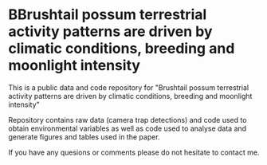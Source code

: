 # BBrushtail possum terrestrial activity patterns are driven by climatic conditions, breeding and moonlight intensity


This is a public data and code repository for "Brushtail possum terrestrial activity patterns are driven by climatic conditions, breeding and moonlight intensity"


Repository contains raw data (camera trap detections) and code used to obtain environmental variables as well as code used to analyse data and generate figures and tables used in the paper.

If you have any quesions or comments please do not hesitate to contact me.
